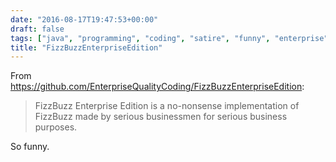```yaml
---
date: "2016-08-17T19:47:53+00:00"
draft: false
tags: ["java", "programming", "coding", "satire", "funny", "enterprise"]
title: "FizzBuzzEnterpriseEdition"
---
```

From https://github.com/EnterpriseQualityCoding/FizzBuzzEnterpriseEdition:


>FizzBuzz Enterprise Edition is a no-nonsense implementation of FizzBuzz made by serious businessmen for serious business purposes.

So funny.

